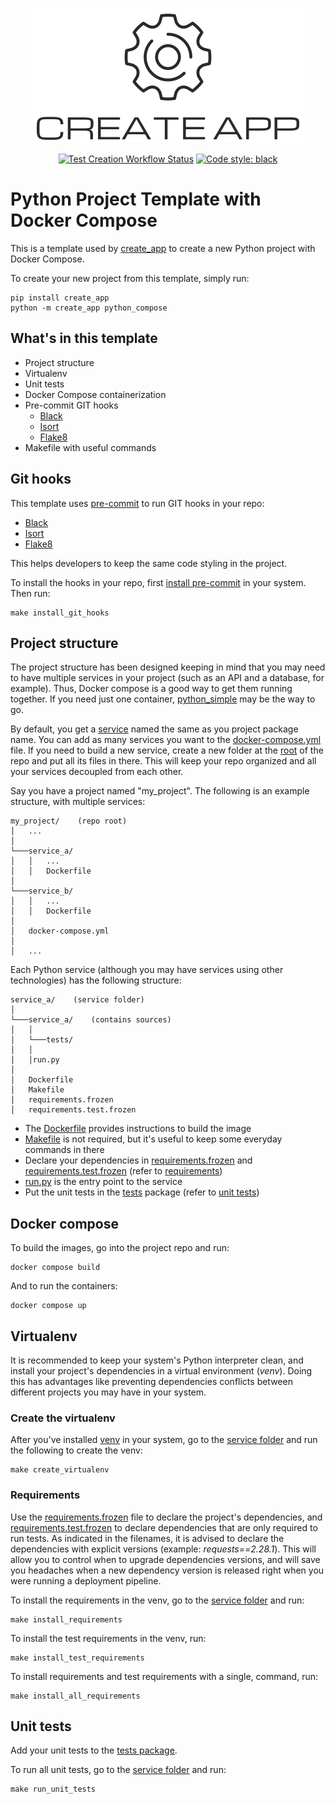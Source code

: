 <p align="center">
  <img alt="Create App logo" src="https://raw.githubusercontent.com/application-creators/create_app/main/docs/static/logo-cropped.png">
</p>


<p align="center">
    <a href="https://github.com/application-creators/python_compose/actions"><img alt="Test Creation Workflow Status" src="https://github.com/application-creators/python_compose/workflows/Test%20Creation/badge.svg"></a>
    <a href="https://github.com/psf/black"><img alt="Code style: black" src="https://img.shields.io/badge/code%20style-black-000000.svg"></a>
</p>


# Python Project Template with Docker Compose

This is a template used by [create_app](https://github.com/application-creators/create_app) to create a 
new Python project with Docker Compose.

To create your new project from this template, simply run:

```shell
pip install create_app
python -m create_app python_compose
```


## What's in this template

 * Project structure
 * Virtualenv
 * Unit tests
 * Docker Compose containerization
 * Pre-commit GIT hooks
   * [Black](https://github.com/psf/black)
   * [Isort](https://pycqa.github.io/isort/)
   * [Flake8](https://flake8.pycqa.org/en/latest/)
 * Makefile with useful commands


## Git hooks

This template uses [pre-commit](https://pre-commit.com/) to run GIT hooks in your repo:
 * [Black](https://github.com/psf/black)
 * [Isort](https://pycqa.github.io/isort/)
 * [Flake8](https://flake8.pycqa.org/en/latest/)

This helps developers to keep the same code styling in the project.

To install the hooks in your repo, first [install pre-commit](https://pre-commit.com/#install) in your system. Then run:
```shell
make install_git_hooks
```


## Project structure

The project structure has been designed keeping in mind that you may need to have multiple services in your project 
(such as an API and a database, for example). Thus, Docker compose is a good way to get them running together. If you 
need just one container, [python_simple](https://github.com/application-creators/python_simple) may be the way to go.

By default, you get a [service](/%7B%7B%20cookiecutter.project_package_name%20%7D%7D/%7B%7B%20cookiecutter.project_package_name%20%7D%7D) 
named the same as you project package name. You can add as many services you want to the
[docker-compose.yml](/%7B%7B%20cookiecutter.project_package_name%20%7D%7D/docker-compose.yml) file. If you need to build
a new service, create a new folder at the [root](/%7B%7B%20cookiecutter.project_package_name%20%7D%7D) of the repo and
put all its files in there. This will keep your repo organized and all your services decoupled from each other.

Say you have a project named "my_project". The following is an example structure, with multiple services:

```
my_project/    (repo root)
│   ...
│
└───service_a/
│   │   ...
│   │   Dockerfile
│
└───service_b/
│   │   ...
│   │   Dockerfile
│
│   docker-compose.yml
│   
│   ...
```

Each Python service (although you may have services using other technologies) has the following structure:

```
service_a/    (service folder)
│
└───service_a/    (contains sources)
│   │
│   └───tests/
│   │
│   │run.py
│
│   Dockerfile
│   Makefile
│   requirements.frozen
│   requirements.test.frozen
```

 * The [Dockerfile](/%7B%7B%20cookiecutter.project_package_name%20%7D%7D/%7B%7B%20cookiecutter.project_package_name%20%7D%7D/Dockerfile)
provides instructions to build the image
 * [Makefile](/%7B%7B%20cookiecutter.project_package_name%20%7D%7D/%7B%7B%20cookiecutter.project_package_name%20%7D%7D/Makefile)
   is not required, but it's useful to keep some everyday commands in there
 * Declare your dependencies in 
   [requirements.frozen](/%7B%7B%20cookiecutter.project_package_name%20%7D%7D/%7B%7B%20cookiecutter.project_package_name%20%7D%7D/requirements.frozen)
   and 
   [requirements.test.frozen](/%7B%7B%20cookiecutter.project_package_name%20%7D%7D/%7B%7B%20cookiecutter.project_package_name%20%7D%7D/requirements.test.frozen)
   (refer to [requirements](#requirements))
 * [run.py](/%7B%7B%20cookiecutter.project_package_name%20%7D%7D/%7B%7B%20cookiecutter.project_package_name%20%7D%7D/%7B%7B%20cookiecutter.project_package_name%20%7D%7D/run.py)
   is the entry point to the service
 * Put the unit tests in the [tests](/%7B%7B%20cookiecutter.project_package_name%20%7D%7D/%7B%7B%20cookiecutter.project_package_name%20%7D%7D/%7B%7B%20cookiecutter.project_package_name%20%7D%7D/tests) 
   package (refer to [unit tests](#unit-tests))


## Docker compose

To build the images, go into the project repo and run:
```shell
docker compose build
```

And to run the containers:
```shell
docker compose up
```


## Virtualenv

It is recommended to keep your system's Python interpreter clean, and install your project's dependencies in a virtual 
environment (_venv_). Doing this has advantages like preventing dependencies conflicts between different projects
you may have in your system.

### Create the virtualenv

After you've installed [venv](https://docs.python.org/3/library/venv.html) in your system, go to the 
[service folder](/%7B%7B%20cookiecutter.project_package_name%20%7D%7D/%7B%7B%20cookiecutter.project_package_name%20%7D%7D)
and run the following to create the venv:

```shell
make create_virtualenv
```


### Requirements

Use the [requirements.frozen](/%7B%7B%20cookiecutter.project_package_name%20%7D%7D/%7B%7B%20cookiecutter.project_package_name%20%7D%7D/requirements.frozen) 
file to declare the project's dependencies, and [requirements.test.frozen](/%7B%7B%20cookiecutter.project_package_name%20%7D%7D/%7B%7B%20cookiecutter.project_package_name%20%7D%7D/requirements.test.frozen) 
to declare dependencies that are only required to run tests. As indicated in the filenames, it is advised to declare 
the dependencies with explicit versions (example: _requests==2.28.1_). This will allow you to control when to upgrade
dependencies versions, and will save you headaches when a new dependency version is released right when you were 
running a deployment pipeline.

To install the requirements in the venv, go to the [service folder](/%7B%7B%20cookiecutter.project_package_name%20%7D%7D/%7B%7B%20cookiecutter.project_package_name%20%7D%7D) 
and run:
```shell
make install_requirements
```

To install the test requirements in the venv, run:
```shell
make install_test_requirements
```

To install requirements and test requirements with a single, command, run:
```shell
make install_all_requirements
```


## Unit tests

Add your unit tests to the 
[tests package](/%7B%7B%20cookiecutter.project_package_name%20%7D%7D/%7B%7B%20cookiecutter.project_package_name%20%7D%7D/%7B%7B%20cookiecutter.project_package_name%20%7D%7D/tests).

To run all unit tests, go to the [service folder](/%7B%7B%20cookiecutter.project_package_name%20%7D%7D/%7B%7B%20cookiecutter.project_package_name%20%7D%7D) 
and run:
```shell
make run_unit_tests
```

